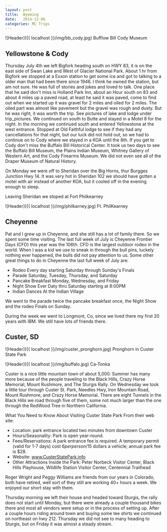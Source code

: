 ```yaml
---
layout: post
title:  Wyoming
date:   2014-12-06 
categories: MC Trips
---
```


![Header]({{ localhost }}/img/bb_cody.jpg) Bufflow Bill Cody Museum 

Yellowstone & Cody
------------------

Thursday July 4th we left Bigfork heading south on HWY 83, it is on the east side of Swan Lake and West of Glacier National Park. About 1 hr from Bigfork we stopped at a Exxon station to get some ice and got to talking to a older man that had been there since 1946. I think he owned the station, but am not sure. He was full of stories and jokes and loved to talk. One place that he said don't miss is Holland Park Inn, about an Hour south on 83 and about 4 miles up a paved road, at least he said it was paved, come to find out when we started up it was gravel for 2 miles and oiled for 2 miles. The oiled part was almost like pavement but the gravel was rough and dusty. But he was right, it was worth the trip. See pictures of lake and lodge under trip_pictures.
We continued on south to Butte and stayed in a Motel 8 for the night. In the morning we continued south and entered Yellowstone at the west entrance. Stopped at Old Faithful lodge to see if they had any cancellations for that night, but our luck did not hold out, so we had to continue on to Cody where we stayed in a KOA until the 8th. If you get to Cody don't miss the Buffalo Bill Historical Center. It took us two days to see the Buffalo Bill Museum, the Plains Indian Museum, Whitney Gallery of Western Art, and the Cody Firearms Museum. We did not even see all of the Draper Museum of Natural History.

On Monday we were off to Sheridan over the Big Horns, thur Burgges Junction Hwy 14. It was very hot in Sheridan 102 we should have gotten a motel with air instead of another KOA, but it cooled off in the evening enough to sleep.

Leaving Sheridan we stoped at Fort Philkearney

![Header]({{ localhost }}/img/philkarney.jpg) Ft. PhilKearney


Cheyenne
--------

Pat and I grew up in Cheyenne, and she still has a lot of family there. So we spent some time visiting. The last full week of July is Cheyenne Frontier Days (CFD) this year was the 106th. CFD is the largest outdoor rodeo in the world. When I was a kid we use to sneak in through the bull pins, luckely nothing ever happened, the bulls did not pay attention to us.
Some other great things to do in Cheyenne the last full week of July are:

*   Rodeo
Every day starting Saturday through Sunday's Finals
*   Parade
Saturday, Tuesday, Thursday, and Saturday
*   Pancake Breakfast
Monday, Wednesday, and Friday
*   Night Show
Ever Daty thru Saturday starting at 8:00PM
*   Indian Dances
At the Indian Village

We went to the parade twice the pancake breakfast once, the Night Show and the rodeo Finals on Sunday.

During the week we went to Longmont, Co, since we lived there my first 20 years with IBM. We still have lots of friends there. 

Custer, SD
----------

![Header]({{ localhost }}/img/custer_pronghorn.jpg) Pronghorn in Custer State Park

![Header]({{ localhost }}/img/buffalo.jpg) Ca-Tonka



Custer is a nice little mountain town of about 5,000. Summer has many more because of the people traveling to the Black Hills, Crazy Horse Memorial, Mount Rushmore, and The Sturgis Rally.
On Wednesday we took a little tour through Custer St. Park, Needles Hwy, Iron Mountain Road, Mount Rushmore, and Crazy Horse Memorial. There are eight Tunnels in the Black Hills we road through five of them, some not much larger than the one through the RedWood Tree in Northern California.

What You Need to Know About Visiting Custer State Park
From their web site:

*  Location: park entrance located two minutes from downtown Custer
*  Hours/Seasonality: Park is open year-round.
*  Fees/Reservations: A park entrance fee is required. A temporary permit (valid for 1-7 days) cost $6 per person/$15 dollars a vehicle; annual park fee is $28.
*  Website: www.CusterStatePark.info
*  Other Attractions Inside the Park: Peter Norbeck Visitor Center, Black Hills Playhouse, Wildlife Station Visitor Center, Centennial Trailhead


Roger Wright and Peggy Williams are friends from our years in Colorado, both have retired, well sort of they still are working 40+ hours a week. We enjoyed our short stay with them.

Thursday morning we left their house and headed toward Sturgis, the rally does not start until Monday, but there were already a couple thousand bikes there and most all vendors were setup or in the process of setting up. After a couple hours riding around town and buying some tee shirts we continued on northeast on hwy 212. Thursday we did not see to many heading to Sturgis, but on Friday it was almost a steady stream.
